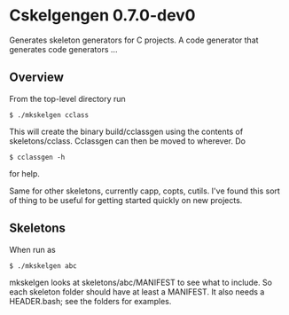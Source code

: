 # Cskelgengen 0.7.0-dev0

Generates skeleton generators for C projects. A code generator that generates code generators ...

## Overview

From the top-level directory run

    $ ./mkskelgen cclass

This will create the binary build/cclassgen using the contents of
skeletons/cclass. Cclassgen can then be moved to wherever. Do

    $ cclassgen -h

for help.

Same for other skeletons, currently capp, copts, cutils. I've found this sort of
thing to be useful for getting started quickly on new projects.

## Skeletons

When run as

    $ ./mkskelgen abc

mkskelgen looks at skeletons/abc/MANIFEST to see what to include. So each
skeleton folder should have at least a MANIFEST. It also needs a HEADER.bash;
see the folders for examples.
